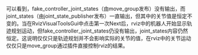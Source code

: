 可以看到，fake_controller_joint_states（由move_group发布）没有输出，而joint_states（由joint_state_publisher发布）一直输出，但其中的关节值是恒定不变的。当在RvizVisualToolsGui中点击第一次Next后，rviz中的机器人开始显示轨迹规划运动，但fake_controller_joint_states仍没有输出，joint_states内容仍然恒定。这说明仅仅只是轨迹规划并不会影响实际的关节的值，在rviz中的关节运动仅仅只是move_group通过插件直接控制rviz的结果。

